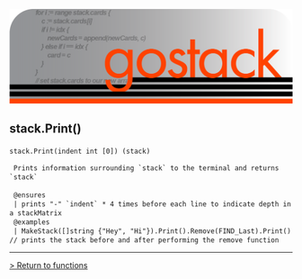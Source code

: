 ![Banner](../../images/gostack_SmallerTransparent.png)

 <h2>stack.Print()</h2>

 `stack.Print(indent int [0]) (stack)`

```
 Prints information surrounding `stack` to the terminal and returns `stack`
 
 @ensures
 | prints "-" `indent` * 4 times before each line to indicate depth in a stackMatrix
 @examples
 | MakeStack([]string {"Hey", "Hi"}).Print().Remove(FIND_Last).Print() // prints the stack before and after performing the remove function
```

---

 [> Return to functions](../functionsAPI.md)